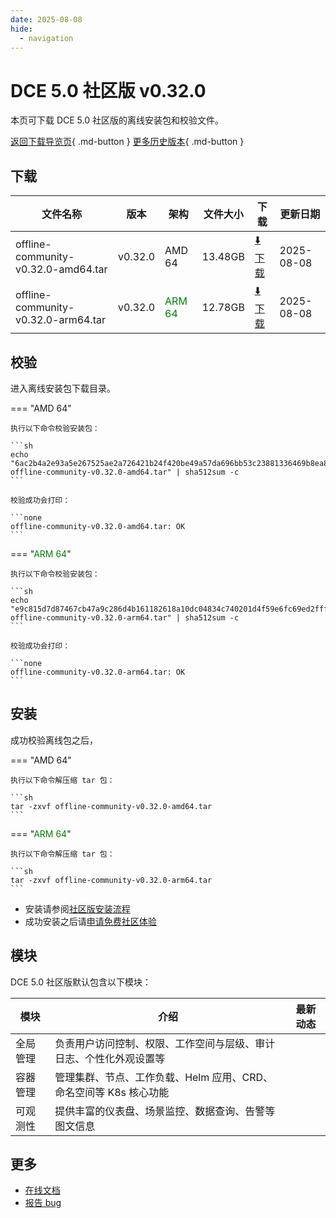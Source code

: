 ```yaml
---
date: 2025-08-08
hide:
  - navigation
---
```


# DCE 5.0 社区版 v0.32.0

本页可下载 DCE 5.0 社区版的离线安装包和校验文件。

[返回下载导览页](../index.md){ .md-button } [更多历史版本](./dce5-installer-history.md){ .md-button }

## 下载

| 文件名称 | 版本 | 架构 | 文件大小 | 下载 | 更新日期 |
| ------- | --- | ---- | ------ | --- | ------- |
| offline-community-v0.32.0-amd64.tar | v0.32.0 | AMD 64 | 13.48GB | [:arrow_down: 下载](https://qiniu-download-public.daocloud.io/DaoCloud_Enterprise/dce5/offline-community-v0.32.0-amd64.tar) | 2025-08-08 |
| offline-community-v0.32.0-arm64.tar | v0.32.0 | <font color="green">ARM 64</font> | 12.78GB | [:arrow_down: 下载](https://qiniu-download-public.daocloud.io/DaoCloud_Enterprise/dce5/offline-community-v0.32.0-arm64.tar) | 2025-08-08 |

## 校验

进入离线安装包下载目录。

=== "AMD 64"

    执行以下命令校验安装包：

    ```sh
    echo "6ac2b4a2e93a5e267525ae2a726421b24f420be49a57da696bb53c23881336469b8ea835ebd69af07d10b6ece5905b3a6fc7a4bb4723ae5601bb077db9ddf4dc  offline-community-v0.32.0-amd64.tar" | sha512sum -c
    ```

    校验成功会打印：

    ```none
    offline-community-v0.32.0-amd64.tar: OK
    ```

=== "<font color="green">ARM 64</font>"

    执行以下命令校验安装包：

    ```sh
    echo "e9c815d7d87467cb47a9c286d4b161182618a10dc04834c740201d4f59e6fc69ed2fffc8de1900da87e5ea23fb604246cc9cbd7f6de5b6e97a6239f3b6f8227c  offline-community-v0.32.0-arm64.tar" | sha512sum -c
    ```

    校验成功会打印：

    ```none
    offline-community-v0.32.0-arm64.tar: OK
    ```

## 安装

成功校验离线包之后，

=== "AMD 64"

    执行以下命令解压缩 tar 包：

    ```sh
    tar -zxvf offline-community-v0.32.0-amd64.tar
    ```

=== "<font color="green">ARM 64</font>"

    执行以下命令解压缩 tar 包：

    ```sh
    tar -zxvf offline-community-v0.32.0-arm64.tar
    ```

- 安装请参阅[社区版安装流程](../../install/community/k8s/online.md#_2)
- 成功安装之后请[申请免费社区体验](../../dce/license0.md)

## 模块

DCE 5.0 社区版默认包含以下模块：

| 模块     | 介绍            | 最新动态         |
| -------- | -------------- | -------------- |
| 全局管理 | 负责用户访问控制、权限、工作空间与层级、审计日志、个性化外观设置等 | [](../../ghippo/intro/release-notes.md#) |
| 容器管理 | 管理集群、节点、工作负载、Helm 应用、CRD、命名空间等 K8s 核心功能 | [](../../kpanda/intro/release-notes.md#) |
| 可观测性 | 提供丰富的仪表盘、场景监控、数据查询、告警等图文信息 | [](../../insight/intro/release-notes.md#) |

## 更多

- [在线文档](../../dce/index.md)
- [报告 bug](https://github.com/DaoCloud/DaoCloud-docs/issues)
